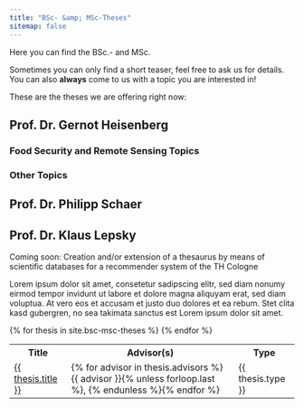 ```yaml
---
title: "BSc- &amp; MSc-Theses"
sitemap: false
---
```


Here you can find the BSc.- and MSc.

Sometimes you can only find a short teaser, feel free to ask us for details. You can also **always** come to us with a topic you are interested in!

These are the theses we are offering right now:

## Prof. Dr. Gernot Heisenberg

### Food Security and Remote Sensing Topics

### Other Topics

## Prof. Dr. Philipp Schaer

## Prof. Dr. Klaus Lepsky

Coming soon:
Creation and/or extension of a thesaurus by means of scientific databases for a recommender system of the TH Cologne


Lorem ipsum dolor sit amet, consetetur sadipscing elitr, sed diam nonumy eirmod tempor invidunt ut labore et dolore magna aliquyam erat, sed diam voluptua. At vero eos et accusam et justo duo dolores et ea rebum. Stet clita kasd gubergren, no sea takimata sanctus est Lorem ipsum dolor sit amet. 
<table class="table is-bordered is-striped">
    {% for thesis in site.bsc-msc-theses %} 
        <tr>
            <th>Title</th><th>Advisor(s)</th><th>Type</th>
        </tr>
        <tr>
            <td><a href="{{ thesis.url }}">{{ thesis.title }}</a></td>
            <!-- Iterating over advisors, adding commas after each advisor except the last -->
            <td>{% for advisor in thesis.advisors %}{{ advisor }}{% unless forloop.last %}, {% endunless %}{% endfor %}</td>
            <td>{{ thesis.type }}</td>
        </tr>
    {% endfor %}
</table>
